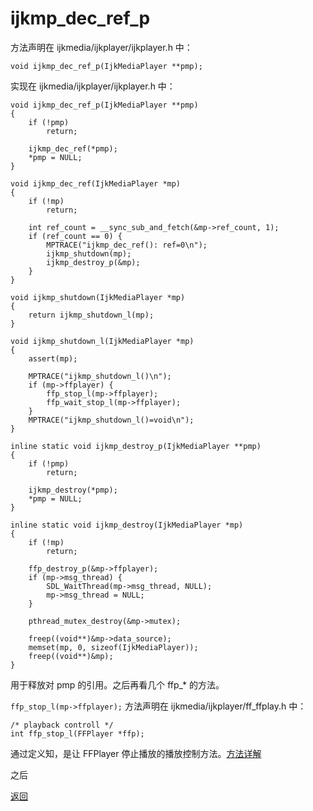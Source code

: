 # ijkmp\_dec\_ref\_p

方法声明在 ijkmedia/ijkplayer/ijkplayer.h 中：

```
void ijkmp_dec_ref_p(IjkMediaPlayer **pmp);
```

实现在 ijkmedia/ijkplayer/ijkplayer.h 中：

```
void ijkmp_dec_ref_p(IjkMediaPlayer **pmp)
{
    if (!pmp)
        return;

    ijkmp_dec_ref(*pmp);
    *pmp = NULL;
}

void ijkmp_dec_ref(IjkMediaPlayer *mp)
{
    if (!mp)
        return;

    int ref_count = __sync_sub_and_fetch(&mp->ref_count, 1);
    if (ref_count == 0) {
        MPTRACE("ijkmp_dec_ref(): ref=0\n");
        ijkmp_shutdown(mp);
        ijkmp_destroy_p(&mp);
    }
}

void ijkmp_shutdown(IjkMediaPlayer *mp)
{
    return ijkmp_shutdown_l(mp);
}

void ijkmp_shutdown_l(IjkMediaPlayer *mp)
{
    assert(mp);

    MPTRACE("ijkmp_shutdown_l()\n");
    if (mp->ffplayer) {
        ffp_stop_l(mp->ffplayer);
        ffp_wait_stop_l(mp->ffplayer);
    }
    MPTRACE("ijkmp_shutdown_l()=void\n");
}

inline static void ijkmp_destroy_p(IjkMediaPlayer **pmp)
{
    if (!pmp)
        return;

    ijkmp_destroy(*pmp);
    *pmp = NULL;
}

inline static void ijkmp_destroy(IjkMediaPlayer *mp)
{
    if (!mp)
        return;

    ffp_destroy_p(&mp->ffplayer);
    if (mp->msg_thread) {
        SDL_WaitThread(mp->msg_thread, NULL);
        mp->msg_thread = NULL;
    }

    pthread_mutex_destroy(&mp->mutex);

    freep((void**)&mp->data_source);
    memset(mp, 0, sizeof(IjkMediaPlayer));
    freep((void**)&mp);
}
```

用于释放对 pmp 的引用。之后再看几个 ffp_* 的方法。

```ffp_stop_l(mp->ffplayer);``` 方法声明在 ijkmedia/ijkplayer/ff_ffplay.h 中：

```
/* playback controll */
int ffp_stop_l(FFPlayer *ffp);
```

通过定义知，是让 FFPlayer 停止播放的播放控制方法。[方法详解](ffp_stop_l.md)

之后

[返回](ijkplayer_main.md)